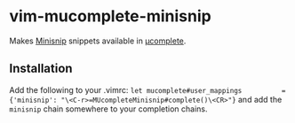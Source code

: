 # vim-mucomplete-minisnip
Makes [Minisnip](https://github.com/joereynolds/vim-minisnip) snippets available in [µcomplete](https://github.com/lifepillar/vim-mucomplete).

## Installation
Add the following to your .vimrc:
`let mucomplete#user_mappings          = {'minisnip': "\<C-r>=MUcompleteMinisnip#complete()\<CR>"}`
and add the `minisnip` chain somewhere to your completion chains.
